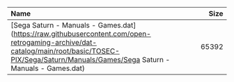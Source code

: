 |Name|Size|
|:---|---:|
|[Sega Saturn - Manuals - Games.dat](https://raw.githubusercontent.com/open-retrogaming-archive/dat-catalog/main/root/basic/TOSEC-PIX/Sega/Saturn/Manuals/Games/Sega Saturn - Manuals - Games.dat)|65392|

